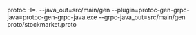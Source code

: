 protoc -I=. --java_out=src/main/gen --plugin=protoc-gen-grpc-java=protoc-gen-grpc-java.exe --grpc-java_out=src/main/gen proto/stockmarket.proto